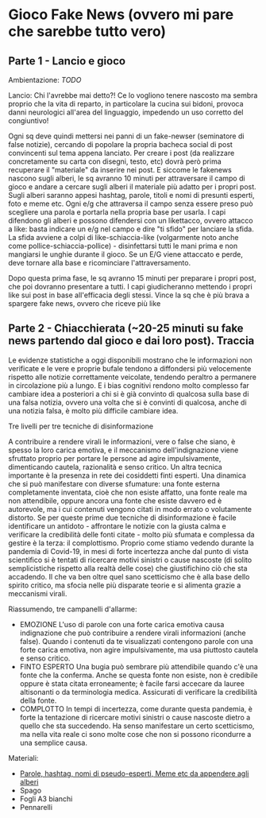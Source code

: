 # Gioco Fake News (ovvero mi pare che sarebbe tutto vero)

## Parte 1 - Lancio e gioco

Ambientazione: _TODO_

Lancio: Chi l'avrebbe mai detto?! Ce lo vogliono tenere nascosto ma sembra proprio che la vita di reparto, in particolare la cucina sui bidoni, provoca danni neurologici all'area del linguaggio, impedendo un uso corretto del congiuntivo!

Ogni sq deve quindi mettersi nei panni di un fake-newser (seminatore di false notizie), cercando di popolare la propria bacheca social di post convincenti sul tema appena lanciato.
Per creare i post (da realizzare concretamente su carta con disegni, testo, etc) dovrà però prima recuperare il "materiale" da inserire nei post.
E siccome le fakenews nascono sugli alberi, le sq avranno 10 minuti per attraversare il campo di gioco e andare a cercare sugli alberi il materiale più adatto per i propri post.
Sugli alberi saranno appesi hashtag, parole, titoli e nomi di presunti esperti, foto e meme etc. Ogni e/g che attraversa il campo senza essere preso può scegliere una parola e portarla nella propria base per usarla.
I capi difendono gli alberi e possono difendersi con un likettacco, ovvero attacco a like: basta indicare un e/g nel campo e dire "ti sfido" per lanciare la sfida. La sfida avviene a colpi di like-schiaccia-like (volgarmente noto anche come pollice-schiaccia-pollice) - disinfettarsi tutti le mani prima e non mangiarsi le unghie durante il gioco.
Se un E/G viene attaccato e perde, deve tornare alla base e ricominciare l'attraversamento.

Dopo questa prima fase, le sq avranno 15 minuti per preparare i propri post, che poi dovranno presentare a tutti. I capi giudicheranno mettendo i propri like sui post in base all'efficacia degli stessi. Vince la sq che è più brava a spargere fake news, ovvero che riceve più like


## Parte 2 - Chiacchierata (~20-25 minuti su fake news partendo dal gioco e dai loro post). Traccia

Le evidenze statistiche a oggi disponibili mostrano che le informazioni non verificate e le vere e proprie bufale tendono a diffondersi più velocemente rispetto alle notizie correttamente veicolate, tendendo peraltro a permanere in circolazione più a lungo. E i bias cognitivi rendono molto complesso far cambiare idea a posteriori a chi si è già convinto di qualcosa sulla base di una falsa notizia, ovvero una volta che si è convinti di qualcosa, anche di una notizia falsa, è molto più difficile cambiare idea.

Tre livelli per tre tecniche di disinformazione

A contribuire a rendere virali le informazioni, vere o false che siano, è spesso la loro carica emotiva, e il meccanismo dell'indignazione viene sfruttato proprio per portare le persone ad agire impulsivamente, dimenticando cautela, razionalità e senso critico. Un altra tecnica importante è la presenza in rete dei cosiddetti finti esperti. Una dinamica che si può manifestare con diverse sfumature: una fonte esterna completamente inventata, cioè che non esiste affatto, una fonte reale ma non attendibile, oppure ancora una fonte che esiste davvero ed è autorevole, ma i cui contenuti vengono citati in modo errato o volutamente distorto.
Se per queste prime due tecniche di disinformazione è facile identificare un antidoto - affrontare le notizie con la giusta calma e verificare la credibilità delle fonti citate - molto più sfumata e complessa da gestire è la terza: il complottismo. Proprio come stiamo vedendo durante la pandemia di Covid-19, in mesi di forte incertezza anche dal punto di vista scientifico si è tentati di ricercare motivi sinistri o cause nascoste (di solito semplicistiche rispetto alla realtà delle cose) che giustifichino ciò che sta accadendo. Il che va ben oltre quel sano scetticismo che è alla base dello spirito critico, ma sfocia nelle più disparate teorie e si alimenta grazie a meccanismi virali. 

Riassumendo, tre campanelli d'allarme:
* EMOZIONE
L'uso di parole con una forte carica emotiva causa indignazione che può contribuire a rendere virali informazioni (anche false). Quando i contenuti da te visualizzati contengono parole con una forte carica emotiva, non agire impulsivamente, ma usa piuttosto cautela e senso critico.
* FINTO ESPERTO
Una bugia può sembrare più attendibile quando c'è una fonte che la conferma. Anche se questa fonte non esiste, non è credibile oppure è stata citata erroneamente; è facile farsi accecare da lauree altisonanti o da terminologia medica. Assicurati di verificare la credibilità della fonte.
* COMPLOTTO
In tempi di incertezza, come durante questa pandemia, è forte la tentazione di ricercare motivi sinistri o cause nascoste dietro a quello che sta succedendo. Ha senso manifestare un certo scetticismo, ma nella vita reale ci sono molte cose che non si possono ricondurre a una semplice causa.


Materiali:
* [Parole, hashtag, nomi di pseudo-esperti, Meme etc da appendere agli alberi](parole_gioco_fakenews.pdf)
* Spago
* Fogli A3 bianchi
* Pennarelli

